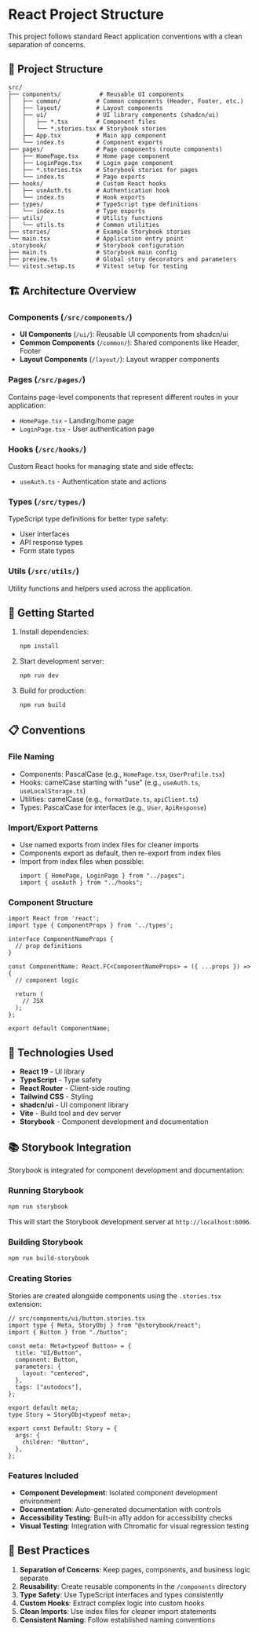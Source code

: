 # React Project Structure

This project follows standard React application conventions with a clean separation of concerns.

## 📁 Project Structure

```
src/
├── components/           # Reusable UI components
│   ├── common/          # Common components (Header, Footer, etc.)
│   ├── layout/          # Layout components
│   ├── ui/              # UI library components (shadcn/ui)
│   │   ├── *.tsx        # Component files
│   │   └── *.stories.tsx # Storybook stories
│   ├── App.tsx          # Main app component
│   └── index.ts         # Component exports
├── pages/               # Page components (route components)
│   ├── HomePage.tsx     # Home page component
│   ├── LoginPage.tsx    # Login page component
│   ├── *.stories.tsx    # Storybook stories for pages
│   └── index.ts         # Page exports
├── hooks/               # Custom React hooks
│   ├── useAuth.ts       # Authentication hook
│   └── index.ts         # Hook exports
├── types/               # TypeScript type definitions
│   └── index.ts         # Type exports
├── utils/               # Utility functions
│   └── utils.ts         # Common utilities
├── stories/             # Example Storybook stories
└── main.tsx             # Application entry point
.storybook/              # Storybook configuration
├── main.ts              # Storybook main config
├── preview.ts           # Global story decorators and parameters
└── vitest.setup.ts      # Vitest setup for testing
```

## 🏗️ Architecture Overview

### Components (`/src/components/`)

- **UI Components** (`/ui/`): Reusable UI components from shadcn/ui
- **Common Components** (`/common/`): Shared components like Header, Footer
- **Layout Components** (`/layout/`): Layout wrapper components

### Pages (`/src/pages/`)

Contains page-level components that represent different routes in your application:

- `HomePage.tsx` - Landing/home page
- `LoginPage.tsx` - User authentication page

### Hooks (`/src/hooks/`)

Custom React hooks for managing state and side effects:

- `useAuth.ts` - Authentication state and actions

### Types (`/src/types/`)

TypeScript type definitions for better type safety:

- User interfaces
- API response types
- Form state types

### Utils (`/src/utils/`)

Utility functions and helpers used across the application.

## 🚀 Getting Started

1. Install dependencies:

   ```bash
   npm install
   ```

2. Start development server:

   ```bash
   npm run dev
   ```

3. Build for production:
   ```bash
   npm run build
   ```

## 📋 Conventions

### File Naming

- Components: PascalCase (e.g., `HomePage.tsx`, `UserProfile.tsx`)
- Hooks: camelCase starting with "use" (e.g., `useAuth.ts`, `useLocalStorage.ts`)
- Utilities: camelCase (e.g., `formatDate.ts`, `apiClient.ts`)
- Types: PascalCase for interfaces (e.g., `User`, `ApiResponse`)

### Import/Export Patterns

- Use named exports from index files for cleaner imports
- Components export as default, then re-export from index files
- Import from index files when possible:
  ```tsx
  import { HomePage, LoginPage } from "../pages";
  import { useAuth } from "../hooks";
  ```

### Component Structure

```tsx
import React from 'react';
import type { ComponentProps } from '../types';

interface ComponentNameProps {
  // prop definitions
}

const ComponentName: React.FC<ComponentNameProps> = ({ ...props }) => {
  // component logic

  return (
    // JSX
  );
};

export default ComponentName;
```

## 🔧 Technologies Used

- **React 19** - UI library
- **TypeScript** - Type safety
- **React Router** - Client-side routing
- **Tailwind CSS** - Styling
- **shadcn/ui** - UI component library
- **Vite** - Build tool and dev server
- **Storybook** - Component development and documentation

## 📚 Storybook Integration

Storybook is integrated for component development and documentation:

### Running Storybook

```bash
npm run storybook
```

This will start the Storybook development server at `http://localhost:6006`.

### Building Storybook

```bash
npm run build-storybook
```

### Creating Stories

Stories are created alongside components using the `.stories.tsx` extension:

```tsx
// src/components/ui/button.stories.tsx
import type { Meta, StoryObj } from "@storybook/react";
import { Button } from "./button";

const meta: Meta<typeof Button> = {
  title: "UI/Button",
  component: Button,
  parameters: {
    layout: "centered",
  },
  tags: ["autodocs"],
};

export default meta;
type Story = StoryObj<typeof meta>;

export const Default: Story = {
  args: {
    children: "Button",
  },
};
```

### Features Included

- **Component Development**: Isolated component development environment
- **Documentation**: Auto-generated documentation with controls
- **Accessibility Testing**: Built-in a11y addon for accessibility checks
- **Visual Testing**: Integration with Chromatic for visual regression testing

## 📖 Best Practices

1. **Separation of Concerns**: Keep pages, components, and business logic separate
2. **Reusability**: Create reusable components in the `/components` directory
3. **Type Safety**: Use TypeScript interfaces and types consistently
4. **Custom Hooks**: Extract complex logic into custom hooks
5. **Clean Imports**: Use index files for cleaner import statements
6. **Consistent Naming**: Follow established naming conventions
